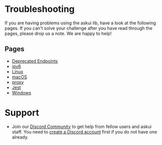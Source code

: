 # Troubleshooting

If you are having problems using the askui lib, have a look at the following pages. If you can't solve your
challenge after you have read through the pages, please drop us a note. We are happy to help!

## Pages
* [Deprecated Endpoints](deprecated-endpoints.md)
* [ipv6](ipv6.md)
* [Linux](linux.md)
* [macOS](mac-os.md)
* [proxy](proxy.md)
* [Jest](jest.md)
* [Windows](windows.md) 

# Support

* Join our [Discord Community](https://discord.gg/UHSZ99Xhx2) to get help from fellow users and askui staff. You need to [create a Discord account](https://support.discord.com/hc/en-us/articles/360033931551-Getting-Started) first if you do not have one already.
